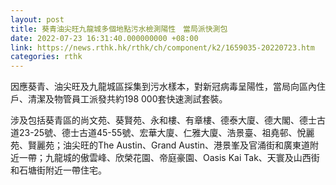 ```yaml
---
layout: post
title: 葵青油尖旺九龍城多個地點污水檢測陽性　當局派快測包
date: 2022-07-23 16:31:40.000000000 +08:00
link: https://news.rthk.hk/rthk/ch/component/k2/1659035-20220723.htm
categories: rthk
---
```


因應葵青、油尖旺及九龍城區採集到污水樣本，對新冠病毒呈陽性，當局向區內住戶、清潔及物管員工派發共約198 000套快速測試套裝。

涉及包括葵青區的尚文苑、葵賢苑、永和樓、有章樓、德泰大廈、德大閣、德士古道23-25號、德士古道45-55號、宏華大廈、仁雅大廈、浩景臺、祖堯邨、悅麗苑、賢麗苑；油尖旺的The Austin、Grand Austin、港景峯及官涌街和廣東道附近一帶；九龍城的傲雲峰、欣榮花園、帝庭豪園、Oasis Kai Tak、天寰及山西街和石塘街附近一帶住宅。
